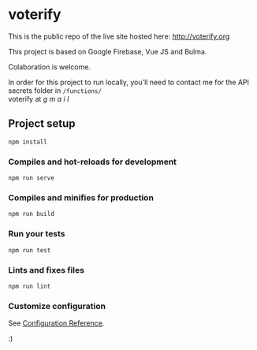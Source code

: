 # voterify
  
This is the public repo of the live site hosted here: http://voterify.org  
  
This project is based on Google Firebase, Vue JS and Bulma.   
  
Colaboration is welcome.  

In order for this project to run locally, you'll need to contact me  for the API secrets folder in `/functions/`  
voterify at _g_ _m_ _a_ _i_ _l_ 


## Project setup
```
npm install
```

### Compiles and hot-reloads for development
```
npm run serve
```

### Compiles and minifies for production
```
npm run build
```

### Run your tests
```
npm run test
```

### Lints and fixes files
```
npm run lint
```

### Customize configuration
See [Configuration Reference](https://cli.vuejs.org/config/).

:)